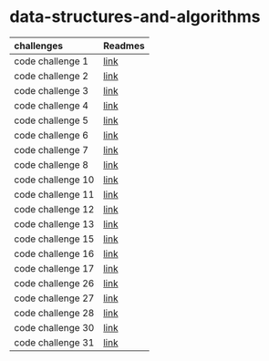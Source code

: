 # data-structures-and-algorithms


|challenges   | Readmes     |
| :---        |    :--   |   
|   code challenge 1   |   [link](./challenges/challenge1/challenge1.md)   |
|   code challenge 2   |   [link](./challenges/challenge2/challenge2.md)   |
|   code challenge 3   |   [link](./challenges/challenge3/challenge3.md)   |
|   code challenge 4   |   [link](./challenges/challenge4/challenge4.md)   |
|   code challenge 5   |   [link](./challenges/link_list/challenge5/linklist/README.md)       |
|   code challenge 6   |   [link](./challenges/link_list/challenge6/linklist/README.md)       |
|   code challenge 7   |   [link](./challenges/link_list/challenge7/linklist/README.md)       |
|   code challenge 8   |   [link](./challenges/link_list/challenge8/linklist/README.md)       |
|   code challenge 10   |   [link](./challenges/stack_and_queue/README.md)       |
|   code challenge 11   |   [link](./challenges/challenge11/README.md)       |
|   code challenge 12   |   [link](./challenges/challenge12/README.md)       |
|   code challenge 13   |   [link](./challenges/challenge13/README.md)       |
|   code challenge 15   |   [link](./challenges/tree/README.md)       |
|   code challenge 16   |   [link](./challenges/max_tree/README.md)       |
|   code challenge 17   |   [link](./challenges/challenge17/README.md)       |
|   code challenge 26   |   [link](./challenges/challenge26/README.md)       |
|   code challenge 27   |   [link](./challenges/challenge27/README.md)       |
|   code challenge 28   |   [link](./challenges/challenge28/README.md)       |
|   code challenge 30   |   [link](./challenges/challenge30/README.md)       |
|   code challenge 31   |   [link](./challenges/challenge31/README.md)       |
 